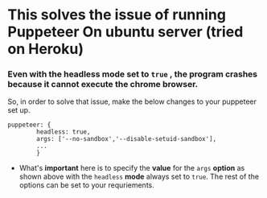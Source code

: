 # This solves the issue of running Puppeteer On ubuntu server (tried on Heroku)

### Even with the headless mode set to `true` , the program crashes because it cannot execute the chrome browser.
 So, in order to solve that issue, make the below changes to your puppeteer set up.

```
puppeteer: {
        headless: true,
        args: ['--no-sandbox','--disable-setuid-sandbox'],
        ...
        }
```
- What's **important** here is to specify the **value** for the `args` **option** as shown above with the `headless` **mode** always set to `true`. The rest of the options can be set to your requriements.
